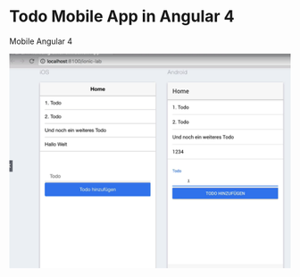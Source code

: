 # Todo Mobile App in Angular 4
 Mobile Angular 4

![Todo App](/src/assets/readMe/overall.jpg?raw=true "Todo App")